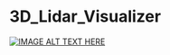 # 3D_Lidar_Visualizer

[![IMAGE ALT TEXT HERE](https://img.youtube.com/vi/49rYWJ-ClfY/0.jpg)](https://www.youtube.com/watch?v=49rYWJ-ClfY)
